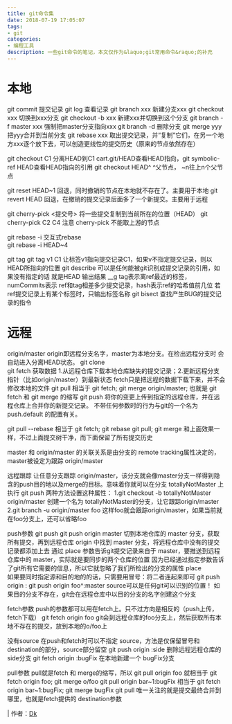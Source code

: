 ```yaml
---
title: git命令集
date: 2018-07-19 17:05:07
tags: 
- git
categories:
- 编程工具
description: 一些git命令的笔记，本文仅作为&laquo;git常用命令&raquo;的补充
---
```


# 本地
git commit    提交记录
git log    查看记录
git branch xxx    新建分支xxx
    git checkout xxx    切换到xxx分支    git checkout -b xxx 新建xxx并切换到这个分支
    git branch -f master xxx    强制把master分支指向xxx
    git branch -d <branch-name>    删除分支
git merge yyy    把yyy合并到当前分支
git rebase xxx    取出提交记录，并“复制”它们，在另一个地方xxx逐个放下去，可以创造更线性的提交历史（原来的节点依然存在）

git checkout C1    分离HEAD到C1            cart.git/HEAD查看HEAD指向，git symbolic-ref HEAD查看HEAD指向的引用
git checkout HEAD^    ^父节点， ~n往上n个父节点

git reset HEAD~1    回退，同时撤销的节点在本地就不存在了。主要用于本地
git revert HEAD       回退，在撤销的提交记录后面多了一个新提交。主要用于远程

git cherry-pick <提交号>     将一些提交复制到当前所在的位置（HEAD）
git cherry-pick C2 C4
        注意 cherry-pick 不能取上游的节点

git rebase -i    交互式rebase    
git rebase -i HEAD~4    

git tag <tag name> <branch name>
git tag v1 C1        让标签v1指向提交记录C1，如果v不指定提交记录，则以HEAD所指向的位置
git describe <ref>    <ref>可以是任何能被git识别成提交记录的引用，如果没有指定的话 就是HEAD
    输出结果    <tag>_<numCommits>_g<hash>
                        tag表示离ref最近的标签，numCommits表示 ref和tag相差多少提交记录，hash表示ref的哈希值前几位
                        若ref提交记录上有某个标签时，只输出标签名称
    git bisect 查找产生BUG的提交记录的指令


# 远程
origin/master    origin即远程分支名字，master为本地分支。在检出远程分支时 会自动进入分离HEAD状态。
git clone    
git fetch    获取数据    1.从远程仓库下载本地仓库缺失的提交记录；2.更新远程分支指针（比如origin/master）到最新状态
                    fetch只是把远程的数据下载下来，并不会修改本地的文件
git pull    相当于 git fetch; git merge origin/master;
                也就是 git fetch 和 git merge <just-fetched-branch> 的缩写
git push    将你的变更上传到指定的远程仓库，并在远程仓库上合并你的新提交记录。
                不带任何参数时的行为与git的一个名为 push.default 的配置有关。

git pull --rebase     相当于 git fetch; git rebase
git pull; git merge    和上面效果一样，不过上面提交树干净，而下面保留了所有提交历史

master 和 origin/master 的关联关系是由分支的 remote tracking属性决定的，master被设定为跟踪 origin/master

远程跟踪    让任意分支跟踪 origin/master，该分支就会像master分支一样得到隐含的push目的地以及merge的目标。意味着你就可以在分支 totallyNotMaster 上执行 git push
两种方法设置这种属性：
    1.git checkout -b totallyNotMaster  origin/master        创建一个名为 totallyNotMaster的分支，让它跟踪origin/master
    2.git branch -u origin/master foo              这样foo就会跟踪origin/master，如果当前就在foo分支上，还可以省略foo

push参数
git push <remote> <place>
git push origin master    切到本地仓库的 master 分支，获取所有提交，再到远程仓库 origin 中找到 master 分支，将远程仓库中没有的提交记录都添加上去
            通过 place 参数告诉git提交记录来自于 master，要推送到远程仓库中的 master，实际就是要同步的两个仓库的位置
            因为已经通过指定参数告诉了git所有它需要的信息，所以它就忽略了我们所检出的分支的属性
    place    
    如果要同时指定源和目的地的<place>的话，只需要用冒号：将二者连起来即可
    git push origin <source>:<destination>
    git push origin foo^:master    source可以是任何git可以识别的位置！    如果目的分支不存在，git会在远程仓库中以目的分支的名字创建这个分支

fetch参数
push的参数都可以用在fetch上。只不过方向是相反的（push上传，fetch下载）
git fetch origin foo    git会到远程仓库的foo分支上，然后获取所有本地不存在的提交，放到本地的o/foo上

没有source
在push和fetch时可以不指定 source，方法是仅保留冒号和destination的部分，source部分留空
git push origin :side        删除远程远程仓库的side分支
git fetch origin :bugFix     在本地新建一个 bugFix分支

pull参数
pull就是fetch 和 merge的缩写，所以
    git pull origin foo         就相当于         git fetch origin foo; git merge o/foo
    git pull origin bar~1:bugFix   相当于   git fetch origin bar~1:bugFix; git merge bugFix
    git pull 唯一关注的就是提交最终合并到哪里，也就是fetch提供的 destination参数


| 作者：[Dk](https://github.com/Darkindom)
